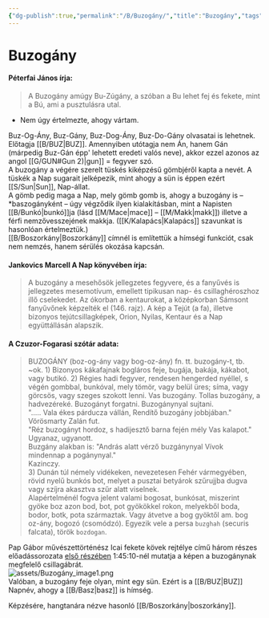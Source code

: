 ```yaml
---
{"dg-publish":true,"permalink":"/B/Buzogány/","title":"Buzogány","tags":["formatted🟢"],"created":"2023-10-13T05:36","updated":"2023-10-13T05:36"}
---
```



# Buzogány



#### Péterfai János írja:  

> A Buzogány amúgy Bu-Zúgány, a szóban a Bu lehet fej és fekete, mint a Bú, ami a pusztulásra utal.  
- Nem úgy értelmezte, ahogy vártam.

Buz-Og-Ány, Buz-Gány, Buz-Dog-Ány, Buz-Do-Gány olvasatai is lehetnek. Előtagja [[B/BUZ\|BUZ]]. Amennyiben utótagja nem Án, hanem Gán (márpedig Buz-Gán épp' lehetett eredeti valós neve), akkor ezzel azonos az angol [[G/GUN#Gun 2)\|gun]] = fegyver szó.  
A buzogány a végére szerelt tüskés kiképzésű gömbjéről kapta a nevét. A tüskék a Nap sugarait jelképezik, mint ahogy a sün is éppen ezért [[S/Sun\|Sun]], Nap-állat.  
A gömb pedig maga a Nap, mely gömb gomb is, ahogy a buzogány is – \*baszogányként – úgy végződik ilyen kialakításban, mint a Napisten [[B/Bunkó\|bunkó]]ja (lásd [[M/Mace\|mace]] – [[M/Makk\|makk]]) illetve a férfi nemzővesszejének makkja. ([[K/Kalapács\|Kalapács]] szavunkat is hasonlóan értelmeztük.)  
[[B/Boszorkány\|Boszorkány]] címnél is említettük a hímségi funkciót, csak nem nemzés, hanem sérülés okozása kapcsán.  

#### Jankovics Marcell A Nap könyvében írja:

> A buzogány a mesehősök jellegzetes fegyvere, és a fanyűvés is jellegzetes mesemotívum, emellett tipikusan nap- és csillaghéroszhoz illő cselekedet. Az ókorban a kentaurokat, a középkorban Sámsont fanyűvőnek képzelték el (146. rajz). A kép a Tejút (a fa), illetve bizonyos tejútcsillagképek, Orion, Nyilas, Kentaur és a Nap együttállásán alapszik.

#### A Czuzor-Fogarasi szótár adata:

> BUZOGÁNY (boz-og-ány vagy bog-oz-ány) fn. tt. buzogány-t, tb. ~ok. 1) Bizonyos kákafajnak bogláros feje, bugája, bakája, kákabot, vagy butikó. 2) Régies hadi fegyver, rendesen hengerded nyéllel, s végén gombbal, bunkóval, mely tömör, vagy belül üres; síma, vagy görcsös, vagy szeges szokott lenni. Vas buzogány. Tollas buzogány, a hadvezéreké. Buzogányt forgatni. Buzogánynyal sujtani.  
> "..... Vala ékes párducza vállán, Rendítő buzogány jobbjában."  
> Vörösmarty Zalán fut.  
> "Réz buzogányt hordoz, s hadijesztő barna fején mély Vas kalapot."  
> Ugyanaz, ugyanott.  
> Buzgány alakban is: "András alatt vérző buzgánynyal Vívok mindennap a pogánynyal."  
> Kazinczy.  
> 3\) Dunán túl némely vidékeken, nevezetesen Fehér vármegyében, rövid nyelű bunkós bot, melyet a pusztai betyárok szűrujjba dugva vagy szíjra akasztva szűr alatt viselnek.  
> Alapértelménél fogva jelent valami bogosat, bunkósat, miszerint gyöke boz azon bod, bot, pot gyökökkel rokon, melyekből boda, bodor, botk, pota származtak. Vagy átvetve a bog gyöktől am. bog oz-ány, bogozó (csomódzó). Egyezik vele a persa `buzghah` (securis falcata), török `bozdogan`.  

Pap Gábor művészettörténész Icai fekete kövek rejtélye című három részes előadássorozata [első részében](https://www.youtube.com/watch?v=EkK4R1UaIEY) 1:45:10-nél mutatja a képen a buzogánynak megfelelő csillagábrát.  
![assets/Buzogány_image1.png](/img/user/B/assets/Buzog%C3%A1ny_image1.png)  
Valóban, a buzogány feje olyan, mint egy sün. Ezért is a [[B/BUZ\|BUZ]] Napnév, ahogy a [[B/Basz\|basz]] is hímség.  

Képzésére, hangtanára nézve hasonló [[B/Boszorkány\|boszorkány]].  
